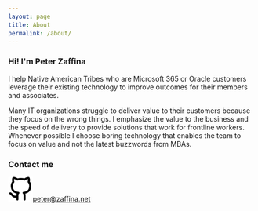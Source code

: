 ```yaml
---
layout: page
title: About
permalink: /about/
---
```


### Hi! I'm Peter Zaffina
I help Native American Tribes who are Microsoft 365 or Oracle customers leverage their existing technology to improve outcomes for their members and associates.

Many IT organizations struggle to deliver value to their customers because they focus on the wrong things. I emphasize the value to the business and the speed of delivery to provide solutions that work for frontline workers. Whenever possible I choose boring technology that enables the team to focus on value and not the latest buzzwords from MBAs.

### Contact me

<img src="images/github.svg" width="50" height="50">[peter@zaffina.net](mailto:peter@zaffina.net)
